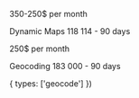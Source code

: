 350-250$ per month

Dynamic Maps 118 114 - 90 days

250$ per month

Geocoding 183 000 - 90 days

{ types: ['geocode'] })



